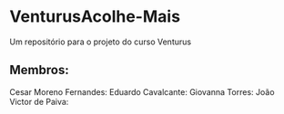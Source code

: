 # VenturusAcolhe-Mais
Um repositório para o projeto do curso Venturus
## Membros:
Cesar Moreno Fernandes:
Eduardo Cavalcante:
Giovanna Torres:
João Victor de Paiva:
